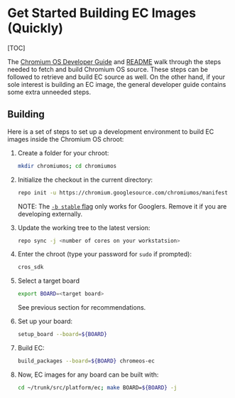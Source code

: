 # Get Started Building EC Images (Quickly)

[TOC]

The
[Chromium OS Developer Guide](https://chromium.googlesource.com/chromiumos/docs/+/HEAD/developer_guide.md)
and [README](../README.md) walk through the steps needed to fetch and build
Chromium OS source. These steps can be followed to retrieve and build EC source
as well. On the other hand, if your sole interest is building an EC image, the
general developer guide contains some extra unneeded steps.

## Building

Here is a set of steps to set up a development environment to build EC images
inside the Chromium OS chroot:


1.  Create a folder for your chroot:

    ```bash
    mkdir chromiumos; cd chromiumos
    ```

1.  Initialize the checkout in the current directory:

    ```bash
    repo init -u https://chromium.googlesource.com/chromiumos/manifest -b stable
    ```

    NOTE: The
    [`-b stable` flag](https://chromium.googlesource.com/chromiumos/docs/+/HEAD/developer_guide.md#Sync-to-Green)
    only works for Googlers. Remove it if you are developing externally.

1.  Update the working tree to the latest version:

    ```bash
    repo sync -j <number of cores on your workstatsion>
    ```

1.  Enter the chroot (type your password for `sudo` if prompted):

    ```bash
    cros_sdk
    ```

1.  Select a target board

    ```bash
    export BOARD=<target board>
    ```

    See previous section for recommendations.

1.  Set up your board:

    ```bash
    setup_board --board=${BOARD}
    ```

1.  Build EC:

    ```bash
    build_packages --board=${BOARD} chromeos-ec
    ```

1.  Now, EC images for any board can be built with:

    ```bash
    cd ~/trunk/src/platform/ec; make BOARD=${BOARD} -j
    ```